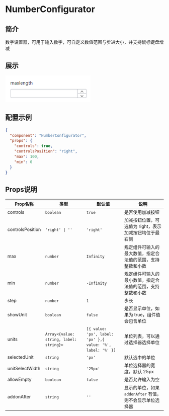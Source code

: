 # NumberConfigurator

## 简介

数字设置器，可用于输入数字，可自定义数值范围与步进大小，并支持鼠标键盘增减

## 展示

![示例图片](./NumberConfigurator.png)

## 配置示例

```json
{
  "component": "NumberConfigurator",
  "props": {
    "controls": true,
    "controlsPosition": "right",
    "max": 100,
    "min": 0
  }
}
```

## Props说明

| Prop名称         | 类型                                    | 默认值                                                      | 说明                                                       |
| ---------------- | --------------------------------------- | ----------------------------------------------------------- | ---------------------------------------------------------- |
| controls         | `boolean`                               | `true`                                                      | 是否使用加减按钮                                           |
| controlsPosition | `'right' \| ''`                         | `'right'`                                                   | 加减按钮位置，可选值为 right，表示加减按钮均位于最右侧     |
| max              | `number`                                | `Infinity`                                                  | 规定组件可输入的最大数值，指定合法值的范围，支持整数和小数 |
| min              | `number`                                | `-Infinity`                                                 | 规定组件可输入的最小数值，指定合法值的范围，支持整数和小数 |
| step             | `number`                                | `1`                                                         | 步长                                                       |
| showUnit         | `boolean`                               | `false`                                                     | 是否显示单位，如果为 true，组件值会包含单位                                               |
| units            | `Array<{value: string, label: string}>` | `[{ value: 'px', label: 'px' },{ value: '%', label: '%' }]` | 单位列表，可以通过选择器选择单位                           |
| selectedUnit     | `string`                                | `'px'`                                                      | 默认选中的单位                                             |
| unitSelectWidth  | `string`                                | `'25px'`                                                    | 单位选择器的宽度，默认 25px                                |
| allowEmpty       | `boolean`                               | `false`                                                     | 是否允许输入为空                                           |
| addonAfter       | `string`                                | `''`                                                        | 显示的单位，如果 `addonAfter` 有值，则不会显示单位选择器   |
